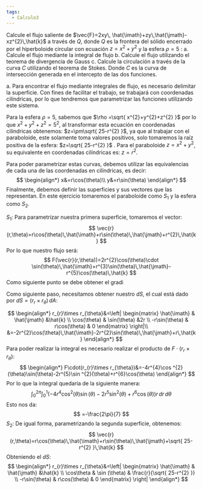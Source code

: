 ```yaml
---
tags:
  - Calculo3
---
```

Calcule el flujo saliente de $\vec{F}=2xy\, \hat{\imath}+zy\,\hat{\jmath}-xz^{2}\,\hat{k}$ a través de $Q$, donde $Q$ es la frontera del sólido encerrado por el hiperboloide circular con ecuación $z=x^{2}+y^{2}$ y la esfera $\rho=5$ :
a. Calcule el flujo mediante la integral de flujo
b. Calcule el flujo utilizando el teorema de divergencia de Gauss
c. Calcule la circulación a través de la curva $C$ utilizando el teorema de Stokes. Donde $C$ es la curva de intersección generada en el intercepto de las dos funciones.

a.
Para encontrar el flujo mediante integrales de flujo, es necesario delimitar la superficie. Con fines de facilitar el trabajo, se trabajará con coordenadas cilíndricas, por lo que tendremos que parametrizar las funciones utilizando este sistema.

Para la esfera $\rho=5$, sabemos que $\rho =\sqrt{ x^{2}+y^{2}+z^{2} }$ por lo que $x^{2}+y^{2}+z^{2}=5^{2}$, al transformar esta ecuación en coordenadas cilíndricas obtenemos: $z=\pm\sqrt{ 25-r^{2} }$, ya que al trabajar con el paraboloide, este solamente toma valores positivos, solo tomaremos la raíz positiva de la esfera: $z=\sqrt{ 25-r^{2} }$ .
Para el paraboloide $z=x^{2}+y^{2}$, su equivalente en coordenadas cilíndricas es: $z=r^{2}$.

Para poder parametrizar estas curvas, debemos utilizar las equivalencias de cada una de las coordenadas en cilíndricas, es decir:
$$
\begin{align*}
x&=r\cos(\theta)\\
y&=r\sin(\theta)
\end{align*}
$$
Finalmente, debemos definir las superficies y sus vectores que las representan. En este ejercicio tomaremos el paraboloide como $S_{1}$ y la esfera como $S_{2}$.


$S_{1}$:
Para parametrizar nuestra primera superficie, tomaremos el vector:
$$
\vec{r}(r,\theta)=r\cos(\theta)\,\hat{\imath}+r\sin(\theta)\,\hat{\jmath}+r^{2}\,\hat{k}
$$
Por lo que nuestro flujo será:
$$
F(\vec{r}(r,\theta))=2r^{2}\cos(\theta)\cdot \sin(\theta)\,\hat{\imath}+r^{3}\sin(\theta)\,\hat{\jmath}-r^{5}\cos(\theta)\,\hat{k}
$$
Como siguiente punto se debe obtener el gradi





Como siguiente paso, necesitamos obtener nuestro $dS$, el cual está dado por $dS=(r_{r}\times r_{\theta})\,dA$:


$$
\begin{align*}
r_{r}\times r_{\theta}&=\left|
\begin{matrix}
\hat{\imath} & \hat{\jmath} &\hat{k} \\
\cos(\theta) & \sin(\theta) &2r \\
-r\sin(\theta) & r\cos(\theta) & 0
\end{matrix}
 \right|\\
&=-2r^{2}\cos(\theta)\,\hat{\imath}-2r^{2}\sin(\theta)\,\hat{\jmath}+r\,\hat{k}
\end{align*}
$$
Para poder realizar la integral es necesario realizar el producto de $F\cdot(r_{r}\times r_{\theta})$:
$$
\begin{align*}
F\cdot(r_{r}\times r_{\theta})&=-4r^{4}\cos ^{2}(\theta)\sin(\theta)-2r^{5}\sin ^{2}(\theta)+r^{6}\cos(\theta)
\end{align*}
$$
Por lo que la integral quedaría de la siguiente manera:
$$
\int_{0}^{2\pi} \int_{0}^{1} (-4r^{4}\cos ^{2}(\theta)\sin(\theta)-2r^{5}\sin ^{2}(\theta)+r^{6}\cos(\theta)) r\, dr  \, d\theta 
$$
Esto nos da:
$$
=-\frac{2\pi}{7}
$$
$S_{2}$:
De igual forma, parametrizando la segunda superficie, obtenemos:
$$
\vec{r}(r,\theta)=r\cos(\theta)\,\hat{\imath}+r\sin(\theta)\,\hat{\jmath}+\sqrt{ 25-r^{2} }\,\hat{k}
$$
Obteniendo el $dS$:
$$
\begin{align*}
r_{r}\times r_{\theta}&=\left|
\begin{matrix}
\hat{\imath} & \hat{\jmath} &\hat{k} \\
\cos\theta & \sin (\theta) & \frac{r}{\sqrt{ 25-r^{2} }} \\
-r\sin(\theta) & r\cos(\theta) & 0
\end{matrix}
 \right|
\end{align*}
$$